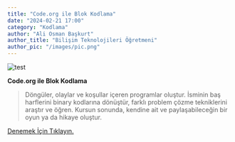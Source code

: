 ```yaml
---
title: "Code.org ile Blok Kodlama"
date: "2024-02-21 17:00"
category: "Kodlama"
author: "Ali Osman Başkurt"
author_title: "Bilişim Teknolojileri Öğretmeni"
author_pic: "/images/pic.png"
---
```


![test](/images/code2.png)

**Code.org ile Blok Kodlama**

> Döngüler, olaylar ve koşullar içeren programlar oluştur. İsminin baş harflerini binary kodlarına dönüştür, farklı problem çözme tekniklerini araştır ve öğren. Kursun sonunda, kendine ait ve paylaşabileceğin bir oyun ya da hikaye oluştur.

[Denemek İçin Tıklayın.](https://studio.code.org/s/coursec-2021)
